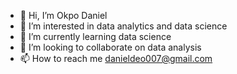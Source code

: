 - 👋 Hi, I’m Okpo Daniel
- 👀 I’m interested in data analytics and data science 
- 🌱 I’m currently learning data science 
- 💞️ I’m looking to collaborate on data analysis 
- 📫 How to reach me danieldeo007@gmail.com

<!---
DLuchi007/DLuchi007 is a ✨ special ✨ repository because its `README.md` (this file) appears on your GitHub profile.
You can click the Preview link to take a look at your changes.
--->
